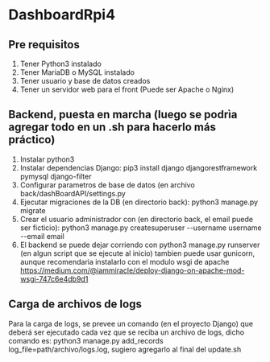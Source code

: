 # DashboardRpi4


## Pre requisitos
1. Tener Python3 instalado
2. Tener MariaDB o MySQL instalado
3. Tener usuario y base de datos creados
4. Tener un servidor web para el front (Puede ser Apache o Nginx)

## Backend, puesta en marcha (luego se podrìa agregar todo en un .sh para hacerlo más práctico)
1. Instalar python3
2. Instalar dependencias Django: pip3 install django djangorestframework pymysql django-filter 
3. Configurar parametros de base de datos (en archivo back/dashBoardAPI/settings.py
4. Ejecutar migraciones de la DB (en directorio back): python3 manage.py migrate
5. Crear el usuario administrador con (en directorio back, el email puede ser ficticio): python3 manage.py createsuperuser --username username --email email 
6. El backend se puede dejar corriendo con python3 manage.py runserver (en algun script que se ejecute al inicio) tambien puede usar gunicorn, aunque recomendarìa instalarlo con el modulo wsgi de apache https://medium.com/@iammiracle/deploy-django-on-apache-mod-wsgi-747c6e4db9d1

## Carga de archivos de logs
Para la carga de logs, se prevee un comando (en el proyecto Django) que deberá ser ejecutado cada vez que se reciba un archivo de logs, dicho comando es: python3 manage.py add_records log_file=path/archivo/logs.log, sugiero agregarlo al final del update.sh
